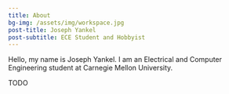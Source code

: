 ```yaml
---
title: About
bg-img: /assets/img/workspace.jpg
post-title: Joseph Yankel
post-subtitle: ECE Student and Hobbyist
---
```


Hello, my name is Joseph Yankel. I am an Electrical and Computer Engineering
student at Carnegie Mellon University.

TODO
